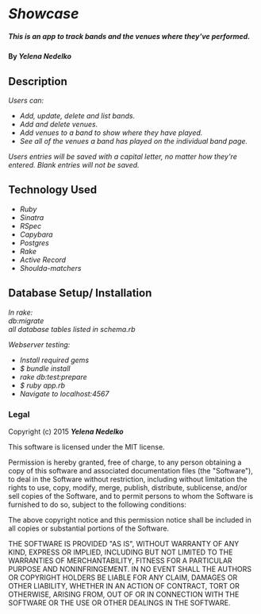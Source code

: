 # _Showcase_

##### This is an app to track bands and the venues where they've performed.

#### By _**Yelena Nedelko**_

## Description

_Users can:_

* _Add, update, delete and list bands._
* _Add and delete venues._
* _Add venues to a band to show where they have played._
* _See all of the venues a band has played on the individual band page._

_Users entries will be saved with a capital letter, no matter how they're entered. Blank entries will not be saved._

## Technology Used
* _Ruby_
* _Sinatra_
* _RSpec_
* _Capybara_
* _Postgres_
* _Rake_
* _Active Record_
* _Shoulda-matchers_

## Database Setup/ Installation

_In rake:_<br>
_db:migrate_<br>
_all database tables listed in schema.rb_
<br>

_Webserver testing:_
* _Install required gems_
* _$ bundle install_
* _rake db:test:prepare_
* _$ ruby app.rb_
* _Navigate to localhost:4567_

### Legal

Copyright (c) 2015 **_Yelena Nedelko_**

This software is licensed under the MIT license.

Permission is hereby granted, free of charge, to any person obtaining a copy
of this software and associated documentation files (the "Software"), to deal
in the Software without restriction, including without limitation the rights
to use, copy, modify, merge, publish, distribute, sublicense, and/or sell
copies of the Software, and to permit persons to whom the Software is
furnished to do so, subject to the following conditions:

The above copyright notice and this permission notice shall be included in
all copies or substantial portions of the Software.

THE SOFTWARE IS PROVIDED "AS IS", WITHOUT WARRANTY OF ANY KIND, EXPRESS OR
IMPLIED, INCLUDING BUT NOT LIMITED TO THE WARRANTIES OF MERCHANTABILITY,
FITNESS FOR A PARTICULAR PURPOSE AND NONINFRINGEMENT. IN NO EVENT SHALL THE
AUTHORS OR COPYRIGHT HOLDERS BE LIABLE FOR ANY CLAIM, DAMAGES OR OTHER
LIABILITY, WHETHER IN AN ACTION OF CONTRACT, TORT OR OTHERWISE, ARISING FROM,
OUT OF OR IN CONNECTION WITH THE SOFTWARE OR THE USE OR OTHER DEALINGS IN
THE SOFTWARE.
